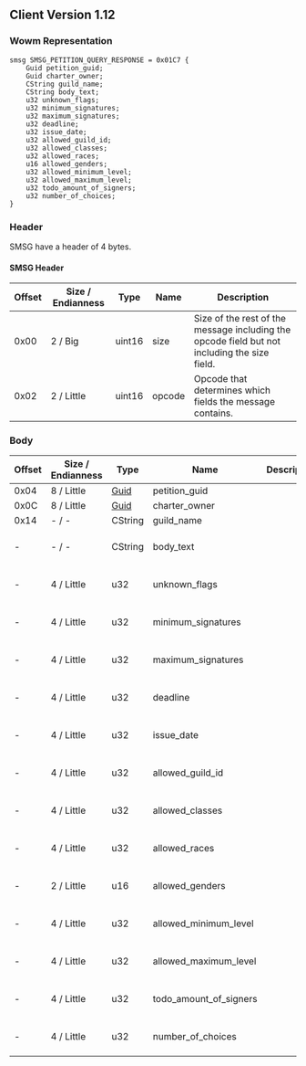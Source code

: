 ## Client Version 1.12

### Wowm Representation
```rust,ignore
smsg SMSG_PETITION_QUERY_RESPONSE = 0x01C7 {
    Guid petition_guid;
    Guid charter_owner;
    CString guild_name;
    CString body_text;
    u32 unknown_flags;
    u32 minimum_signatures;
    u32 maximum_signatures;
    u32 deadline;
    u32 issue_date;
    u32 allowed_guild_id;
    u32 allowed_classes;
    u32 allowed_races;
    u16 allowed_genders;
    u32 allowed_minimum_level;
    u32 allowed_maximum_level;
    u32 todo_amount_of_signers;
    u32 number_of_choices;
}
```
### Header

SMSG have a header of 4 bytes.

#### SMSG Header

| Offset | Size / Endianness | Type   | Name   | Description |
| ------ | ----------------- | ------ | ------ | ----------- |
| 0x00   | 2 / Big           | uint16 | size   | Size of the rest of the message including the opcode field but not including the size field.|
| 0x02   | 2 / Little        | uint16 | opcode | Opcode that determines which fields the message contains.|

### Body

| Offset | Size / Endianness | Type | Name | Description | Comment |
| ------ | ----------------- | ---- | ---- | ----------- | ------- |
| 0x04 | 8 / Little | [Guid](../spec/packed-guid.md) | petition_guid |  |  |
| 0x0C | 8 / Little | [Guid](../spec/packed-guid.md) | charter_owner |  |  |
| 0x14 | - / - | CString | guild_name |  |  |
| - | - / - | CString | body_text |  | cmangos/vmangos/mangoszero: Set to 0, only info is comment from vmangos |
| - | 4 / Little | u32 | unknown_flags |  | cmangos/vmangos/mangoszero: Set to 1, only info is comment from vmangos |
| - | 4 / Little | u32 | minimum_signatures |  | cmangos/vmangos/mangoszero: Set to 9, only info is comment from vmangos |
| - | 4 / Little | u32 | maximum_signatures |  | cmangos/vmangos/mangoszero: Set to 9, only info is comment from vmangos |
| - | 4 / Little | u32 | deadline |  | cmangos/vmangos/mangoszero: Set to 0, only info is comment from vmangos |
| - | 4 / Little | u32 | issue_date |  | cmangos/vmangos/mangoszero: Set to 0, only info is comment from vmangos |
| - | 4 / Little | u32 | allowed_guild_id |  | cmangos/vmangos/mangoszero: Set to 0, only info is comment from vmangos |
| - | 4 / Little | u32 | allowed_classes |  | cmangos/vmangos/mangoszero: Set to 0, only info is comment from vmangos |
| - | 4 / Little | u32 | allowed_races |  | cmangos/vmangos/mangoszero: Set to 0, only info is comment from vmangos |
| - | 2 / Little | u16 | allowed_genders |  | cmangos/vmangos/mangoszero: Set to 0, only info is comment from vmangos |
| - | 4 / Little | u32 | allowed_minimum_level |  | cmangos/vmangos/mangoszero: Set to 0, only info is comment from vmangos |
| - | 4 / Little | u32 | allowed_maximum_level |  | cmangos/vmangos/mangoszero: Set to 0, only info is comment from vmangos |
| - | 4 / Little | u32 | todo_amount_of_signers |  | cmangos/vmangos/mangoszero: Set to 0, only info is comment from vmangos |
| - | 4 / Little | u32 | number_of_choices |  | cmangos/vmangos/mangoszero: Set to 0, only info is comment from vmangos |

